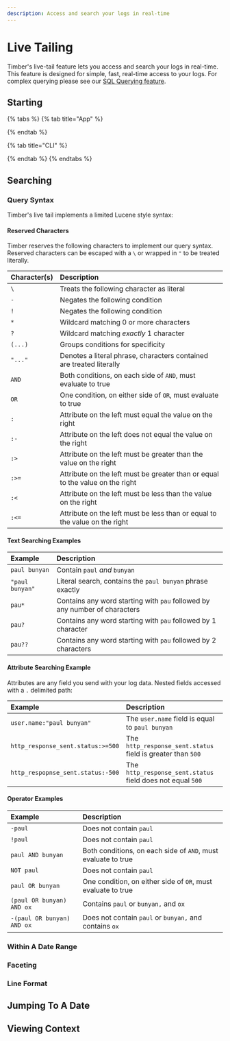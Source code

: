 ```yaml
---
description: Access and search your logs in real-time
---
```


# Live Tailing

Timber's live-tail feature lets you access and search your logs in real-time. This feature is designed for simple, fast, real-time access to your logs. For complex querying please see our [SQL Querying feature](../sql-querying.md).

## Starting

{% tabs %}
{% tab title="App" %}

{% endtab %}

{% tab title="CLI" %}

{% endtab %}
{% endtabs %}

## Searching

### Query Syntax

Timber's live tail implements a limited Lucene style syntax:

#### Reserved Characters

Timber reserves the following characters to implement our query syntax. Reserved characters can be escaped with a `\` or wrapped in `"` to be treated literally.

| Character\(s\) | Description |
| :--- | :--- |
| `\` | Treats the following character as literal |
| `-` | Negates the following condition |
| `!` | Negates the following condition |
| `*` | Wildcard matching 0 or more characters |
| `?` | Wildcard matching _exactly_ 1 character |
| `(...)` | Groups conditions for specificity |
| `"..."` | Denotes a literal phrase, characters contained are treated literally |
| `AND` | Both conditions, on each side of `AND`, must evaluate to true |
| `OR` | One condition, on either side of `OR`, must evaluate to true |
| `:` | Attribute on the left must equal the value on the right |
| `:-` | Attribute on the left does not equal the value on the right |
| `:>` | Attribute on the left must be greater than the value on the right |
| `:>=` | Attribute on the left must be greater than or equal to the value on the right |
| `:<` | Attribute on the left must be less than the value on the right |
| `:<=` | Attribute on the left must be less than or equal to the value on the right |

#### Text Searching Examples

| Example | Description |
| :--- | :--- |
| `paul bunyan` | Contain `paul` _and_ `bunyan` |
| `"paul bunyan"` | Literal search, contains the `paul bunyan` phrase exactly |
| `pau*` | Contains any word starting with `pau` followed by any number of characters |
| `pau?` | Contains any word starting with `pau` followed by 1 character |
| `pau??` | Contains any word starting with `pau` followed by 2 characters |

#### Attribute Searching Example

Attributes are any field you send with your log data. Nested fields accessed with a `.` delimited path:

| Example | Description |
| :--- | :--- |
| `user.name:"paul bunyan"` | The `user.name` field is equal to `paul bunyan` |
| `http_response_sent.status:>=500` | The `http_response_sent.status` field is greater than `500` |
| `http_respopnse_sent.status:-500` | The `http_response_sent.status` field does not equal `500` |

#### Operator Examples

| Example | Description |
| :--- | :--- |
| `-paul` | Does not contain `paul` |
| `!paul` | Does not contain `paul` |
| `paul AND bunyan` | Both conditions, on each side of `AND`, must evaluate to true |
| `NOT paul` | Does not contain `paul` |
| `paul OR bunyan` | One condition, on either side of `OR`, must evaluate to true |
| `(paul OR bunyan) AND ox` | Contains `paul` or `bunyan,` and `ox` |
| `-(paul OR bunyan) AND ox` | Does not contain `paul` or `bunyan,` and contains `ox` |

### Within A Date Range

### Faceting

### Line Format

## Jumping To A Date

## Viewing Context



